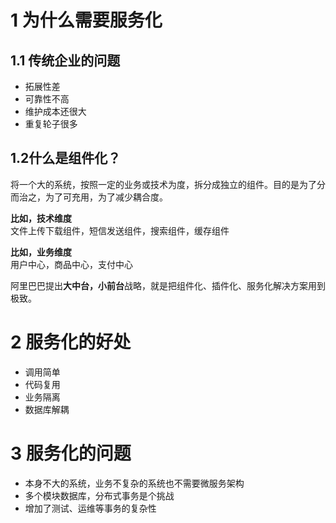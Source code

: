 # 1 为什么需要服务化
## 1.1 传统企业的问题   
- 拓展性差
- 可靠性不高
- 维护成本还很大
- 重复轮子很多

## 1.2什么是组件化？
将一个大的系统，按照一定的业务或技术为度，拆分成独立的组件。目的是为了分而治之，为了可充用，为了减少耦合度。

**比如，技术维度**   
文件上传下载组件，短信发送组件，搜索组件，缓存组件

**比如，业务维度**    
用户中心，商品中心，支付中心

阿里巴巴提出**大中台，小前台**战略，就是把组件化、插件化、服务化解决方案用到极致。


# 2 服务化的好处

- 调用简单
- 代码复用
- 业务隔离
- 数据库解耦


# 3 服务化的问题

- 本身不大的系统，业务不复杂的系统也不需要微服务架构
- 多个模块数据库，分布式事务是个挑战
- 增加了测试、运维等事务的复杂性







